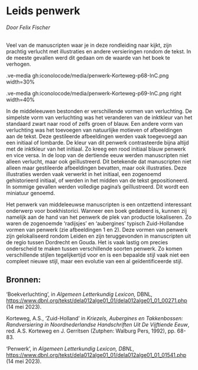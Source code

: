 # Leids penwerk
*Door Felix Fischer*
<br><br>

Veel van de manuscripten waar je in deze rondleiding naar kijkt, zijn prachtig verlucht met illustraties en andere versieringen rondom de tekst. In de meeste gevallen werd dit gedaan om de waarde van het boek te verhogen. 

.ve-media gh:iconolocode/media/penwerk-Korteweg-p68-InC.png width=30%

.ve-media gh:iconolocode/media/penwerk-Korteweg-p69-InC.png right width=40%

In de middeleeuwen bestonden er verschillende vormen van verluchting. De simpelste vorm van verluchting was het veranderen van de inktkleur van het standaard zwart naar rood of zelfs groen of blauw. Een andere vorm van verluchting was het toevoegen van natuurlijke motieven of afbeeldingen aan de tekst. Deze gestileerde afbeeldingen werden vaak toegevoegd aan een initiaal of lombarde. De kleur van dit penwerk contrasteerde bijna altijd met de inktkleur van het initiaal. Zo kreeg een rood initiaal blauw penwerk en vice versa. In de loop van de dertiende eeuw werden manuscripten niet alleen verlucht, maar ook geïllustreerd. Dit betekende dat manuscripten niet alleen maar gestileerde afbeeldingen bevatten, maar ook illustraties. Deze illustraties werden vaak verwerkt in het initiaal, een zogenoemd gehistorieerd initiaal, of werden in het midden van de tekst gepositioneerd. In sommige gevallen werden volledige pagina’s geïllustreerd. Dit wordt een miniatuur genoemd.

Het penwerk van middeleeuwse manuscripten is een ontzettend interessant onderwerp voor boekhistorici. Wanneer een boek gedateerd is, kunnen zij namelijk aan de hand van het penwerk de plek van productie lokaliseren. Zo waren de zogenoemde ‘radijsjes’ en ‘aubergines’ typisch Zuid-Hollandse vormen van penwerk (zie afbeeldingen 1 en 2). Deze vormen van penwerk zijn gelokaliseerd rondom Leiden en zijn teruggevonden in manuscripten uit de regio tussen Dordrecht en Gouda. Het is vaak lastig om precies onderscheid te maken tussen verschillende soorten penwerk. Zo komen verschillende stijlen tegelijkertijd voor en is een bepaalde stijl vaak niet een compleet nieuwe stijl, maar een evolutie van een al geïdentificeerde stijl. 

## Bronnen:

‘Boekverluchting’, in *Algemeen Letterkundig Lexicon,* DBNL,			<https://www.dbnl.org/tekst/dela012alge01_01/dela012alge01_01_00271.php> (14 mei 2023).

Korteweg, A.S., ‘Zuid-Holland’ in *Kriezels, Aubergines en Takkenbossen: Randversiering in 	Noordnederlandse Handschriften Uit De Vijftiende Eeuw*, red. A.S. Korteweg en J. 	Gerritsen (Zutphen: Walburg Pers, 1992), pp. 68-83.

‘Penwerk’, in *Algemeen Letterkundig Lexicon, DBNL*,				<https://www.dbnl.org/tekst/dela012alge01_01/dela012alge01_01_01541.php> (14 mei 2023).